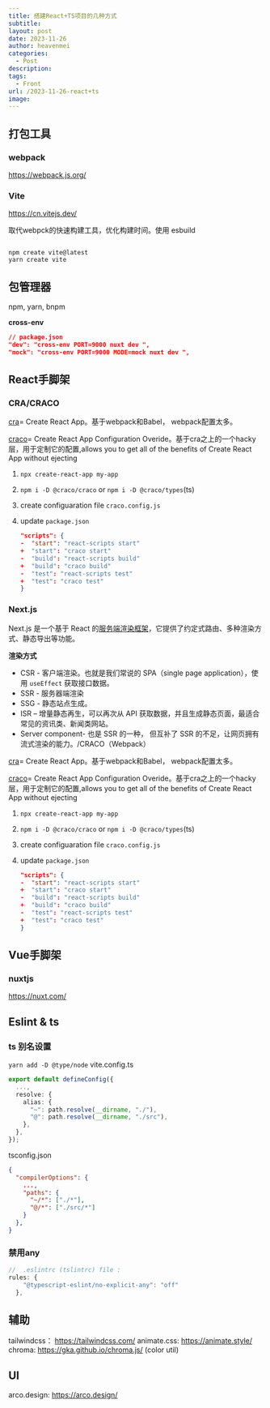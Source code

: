 ```yaml
---
title: 搭建React+TS项目的几种方式
subtitle: 
layout: post
date: 2023-11-26
author: heavenmei
categories:
  - Post
description: 
tags:
  - Front
url: /2023-11-26-react+ts
image:
---
```


## 打包工具
### webpack
https://webpack.js.org/

### Vite
https://cn.vitejs.dev/

取代webpck的快速构建工具，优化构建时间。使用 esbuild
```shell

npm create vite@latest
yarn create vite
```



## 包管理器
npm, yarn, bnpm


**cross-env**
```json
// package.json
"dev": "cross-env PORT=9000 nuxt dev ",
"mock": "cross-env PORT=9000 MODE=mock nuxt dev ",
```

## React手脚架
### CRA/CRACO

[cra](https://create-react-app.dev/)= Create React App。基于webpack和Babel， webpack配置太多。

[craco](https://craco.js.org/docs/getting-started/)= Create React App Configuration Overide。基于cra之上的一个hacky层，用于定制它的配置,allows you to get all of the benefits of Create React App without ejecting

1. `npx create-react-app my-app`
2. `npm i -D @craco/craco` or `npm i -D @craco/types`(ts)
3. create configuaration file `craco.config.js`
4. update `package.json`
    
    ```json
    "scripts": {
    -  "start": "react-scripts start"
    +  "start": "craco start"
    -  "build": "react-scripts build"
    +  "build": "craco build"
    -  "test": "react-scripts test"
    +  "test": "craco test"
    }
    ```
    


### Next.js

Next.js 是一个基于 React 的[服务端渲染框架](https://cloud.tencent.com/product/ssr?from_column=20065&from=20065)，它提供了约定式路由、多种渲染方式、静态导出等功能。

**渲染方式**

- CSR - 客户端渲染。也就是我们常说的 SPA（single page application），使用 `useEffect` 获取接口数据。
- SSR - 服务器端渲染
- SSG - 静态站点生成。
- ISR – 增量静态再生，可以再次从 API 获取数据，并且生成静态页面，最适合常见的资讯类、新闻类网站。
- Server component- 也是 SSR 的一种， 但互补了 SSR 的不足，让网页拥有流式渲染的能力。/CRACO（Webpack）

[cra](https://create-react-app.dev/)= Create React App。基于webpack和Babel， webpack配置太多。

[craco](https://craco.js.org/docs/getting-started/)= Create React App Configuration Overide。基于cra之上的一个hacky层，用于定制它的配置,allows you to get all of the benefits of Create React App without ejecting

1. `npx create-react-app my-app`
    
2. `npm i -D @craco/craco` or `npm i -D @craco/types`(ts)
    
3. create configuaration file `craco.config.js`
    
4. update `package.json`
    
    ```json
    "scripts": {
    -  "start": "react-scripts start"
    +  "start": "craco start"
    -  "build": "react-scripts build"
    +  "build": "craco build"
    -  "test": "react-scripts test"
    +  "test": "craco test"
    }
    ```
    


## Vue手脚架
### nuxtjs
https://nuxt.com/

## Eslint & ts
### ts 别名设置
`yarn add -D @type/node`
vite.config.ts
```ts
export default defineConfig({
  ...,
  resolve: {
    alias: {
      "~": path.resolve(__dirname, "./"),
      "@": path.resolve(__dirname, "./src"),
    },
  },
});

```

tsconfig.json
```json
{
  "compilerOptions": {
    ...,
    "paths": {
      "~/*": ["./*"],
      "@/*": ["./src/*"]
    }
  },
}

```


### 禁用any

```js
//  .eslintrc (tslintrc) file :
rules: {
    "@typescript-eslint/no-explicit-any": "off"
  },
```

## 辅助
tailwindcss： https://tailwindcss.com/
animate.css: https://animate.style/
chroma: https://gka.github.io/chroma.js/ (color util)
## UI
arco.design: https://arco.design/
